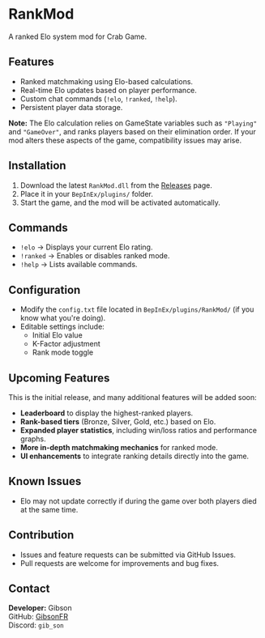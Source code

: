 # RankMod

A ranked Elo system mod for Crab Game.

## Features
- Ranked matchmaking using Elo-based calculations.
- Real-time Elo updates based on player performance.
- Custom chat commands (`!elo`, `!ranked`, `!help`).
- Persistent player data storage.

**Note:** The Elo calculation relies on GameState variables such as `"Playing"` and `"GameOver"`, and ranks players based on their elimination order. If your mod alters these aspects of the game, compatibility issues may arise. 

## Installation
1. Download the latest `RankMod.dll` from the [Releases](https://github.com/GibsonFR/RankMod_CrabGame/releases) page.
2. Place it in your `BepInEx/plugins/` folder.
3. Start the game, and the mod will be activated automatically.

## Commands
- `!elo` → Displays your current Elo rating.
- `!ranked` → Enables or disables ranked mode.
- `!help` → Lists available commands.

## Configuration
- Modify the `config.txt` file located in `BepInEx/plugins/RankMod/` (if you know what you're doing).
- Editable settings include:
  - Initial Elo value
  - K-Factor adjustment
  - Rank mode toggle

## Upcoming Features
This is the initial release, and many additional features will be added soon:
- **Leaderboard** to display the highest-ranked players.
- **Rank-based tiers** (Bronze, Silver, Gold, etc.) based on Elo.
- **Expanded player statistics**, including win/loss ratios and performance graphs.
- **More in-depth matchmaking mechanics** for ranked mode.
- **UI enhancements** to integrate ranking details directly into the game.

## Known Issues
- Elo may not update correctly if during the game over both players died at the same time.

## Contribution
- Issues and feature requests can be submitted via GitHub Issues.
- Pull requests are welcome for improvements and bug fixes.

## Contact
**Developer:** Gibson  
GitHub: [GibsonFR](https://github.com/GibsonFR)  
Discord: `gib_son`
